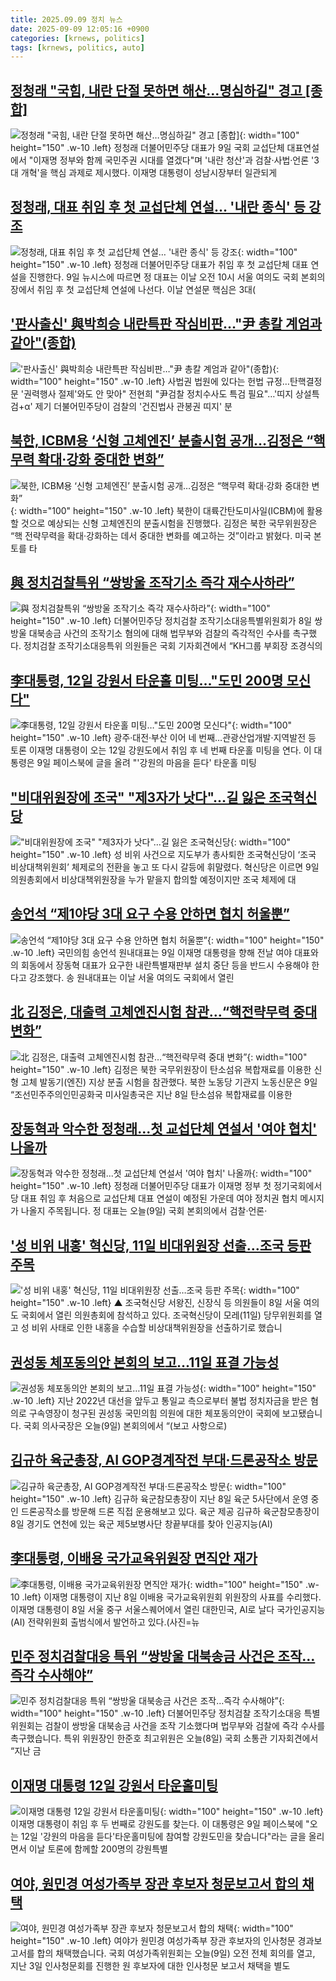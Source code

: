 ```yaml
---
title: 2025.09.09 정치 뉴스
date: 2025-09-09 12:05:16 +0900
categories: [krnews, politics]
tags: [krnews, politics, auto]
---
```

## [정청래 "국힘, 내란 단절 못하면 해산…명심하길" 경고 [종합]](https://n.news.naver.com/mnews/article/015/0005182266)

![정청래 "국힘, 내란 단절 못하면 해산…명심하길" 경고 [종합]](https://mimgnews.pstatic.net/image/origin/015/2025/09/09/5182266.jpg?type=nf220_150){: width="100" height="150" .w-10 .left}
정청래 더불어민주당 대표가 9일 국회 교섭단체 대표연설에서 "이재명 정부와 함께 국민주권 시대를 열겠다"며 '내란 청산'과 검찰·사법·언론 '3대 개혁'을 핵심 과제로 제시했다. 이재명 대통령이 성남시장부터 일관되게

## [정청래, 대표 취임 후 첫 교섭단체 연설… '내란 종식' 등 강조](https://n.news.naver.com/mnews/article/417/0001100114)

![정청래, 대표 취임 후 첫 교섭단체 연설… '내란 종식' 등 강조](https://mimgnews.pstatic.net/image/origin/417/2025/09/09/1100114.jpg?type=nf220_150){: width="100" height="150" .w-10 .left}
정청래 더불어민주당 대표가 취임 후 첫 교섭단체 대표 연설을 진행한다. 9일 뉴시스에 따르면 정 대표는 이날 오전 10시 서울 여의도 국회 본회의장에서 취임 후 첫 교섭단체 연설에 나선다. 이날 연설문 핵심은 3대(

## ['판사출신' 與박희승 내란특판 작심비판…"尹 총칼 계엄과 같아"(종합)](https://n.news.naver.com/mnews/article/001/0015612413)

!['판사출신' 與박희승 내란특판 작심비판…"尹 총칼 계엄과 같아"(종합)](https://mimgnews.pstatic.net/image/origin/001/2025/09/08/15612413.jpg?type=nf220_150){: width="100" height="150" .w-10 .left}
사법권 법원에 있다는 헌법 규정…탄핵결정문 '권력행사 절제'와도 안 맞아" 전현희 "尹검찰 정치수사도 특검 필요"…'띠지 상설특검+α' 제기 더불어민주당이 검찰의 '건진법사 관봉권 띠지' 분

## [북한, ICBM용 ‘신형 고체엔진’ 분출시험 공개…김정은 “핵무력 확대·강화 중대한 변화”](https://n.news.naver.com/mnews/article/032/0003395137)

![북한, ICBM용 ‘신형 고체엔진’ 분출시험 공개…김정은 “핵무력 확대·강화 중대한 변화”](https://mimgnews.pstatic.net/image/origin/032/2025/09/09/3395137.jpg?type=nf220_150){: width="100" height="150" .w-10 .left}
북한이 대륙간탄도미사일(ICBM)에 활용할 것으로 예상되는 신형 고체엔진의 분출시험을 진행했다. 김정은 북한 국무위원장은 “핵 전략무력을 확대·강화하는 데서 중대한 변화를 예고하는 것”이라고 밝혔다. 미국 본토를 타

## [與 정치검찰특위 “쌍방울 조작기소 즉각 재수사하라”](https://n.news.naver.com/mnews/article/005/0001800895)

![與 정치검찰특위 “쌍방울 조작기소 즉각 재수사하라”](https://mimgnews.pstatic.net/image/origin/005/2025/09/08/1800895.jpg?type=nf220_150){: width="100" height="150" .w-10 .left}
더불어민주당 정치검찰 조작기소대응특별위원회가 8일 쌍방울 대북송금 사건의 조작기소 혐의에 대해 법무부와 검찰의 즉각적인 수사를 촉구했다. 정치검찰 조작기소대응특위 의원들은 국회 기자회견에서 “KH그룹 부회장 조경식의

## [李대통령, 12일 강원서 타운홀 미팅…"도민 200명 모신다"](https://n.news.naver.com/mnews/article/586/0000111241)

![李대통령, 12일 강원서 타운홀 미팅…"도민 200명 모신다"](https://mimgnews.pstatic.net/image/origin/586/2025/09/09/111241.jpg?type=nf220_150){: width="100" height="150" .w-10 .left}
광주·대전·부산 이어 네 번째…관광산업개발·지역발전 등 토론 이재명 대통령이 오는 12일 강원도에서 취임 후 네 번째 타운홀 미팅을 연다. 이 대통령은 9일 페이스북에 글을 올려 "'강원의 마음을 듣다' 타운홀 미팅

## ["비대위원장에 조국" "제3자가 낫다"…길 잃은 조국혁신당](https://n.news.naver.com/mnews/article/025/0003467519)

!["비대위원장에 조국" "제3자가 낫다"…길 잃은 조국혁신당](https://mimgnews.pstatic.net/image/origin/025/2025/09/08/3467519.jpg?type=nf220_150){: width="100" height="150" .w-10 .left}
성 비위 사건으로 지도부가 총사퇴한 조국혁신당이 ‘조국 비상대책위원회’ 체제로의 전환을 놓고 또 다시 갈등에 휘말렸다. 혁신당은 이르면 9일 의원총회에서 비상대책위원장을 누가 맡을지 합의할 예정이지만 조국 체제에 대

## [송언석 “제1야당 3대 요구 수용 안하면 협치 허울뿐”](https://n.news.naver.com/mnews/article/020/0003659765)

![송언석 “제1야당 3대 요구 수용 안하면 협치 허울뿐”](https://mimgnews.pstatic.net/image/origin/020/2025/09/09/3659765.jpg?type=nf220_150){: width="100" height="150" .w-10 .left}
국민의힘 송언석 원내대표는 9일 이재명 대통령을 향해 전날 여야 대표와의 회동에서 장동혁 대표가 요구한 내란특별재판부 설치 중단 등을 반드시 수용해야 한다고 강조했다. 송 원내대표는 이날 서울 여의도 국회에서 열린

## [北 김정은, 대출력 고체엔진시험 참관…“핵전략무력 중대 변화”](https://n.news.naver.com/mnews/article/081/0003572856)

![北 김정은, 대출력 고체엔진시험 참관…“핵전략무력 중대 변화”](https://mimgnews.pstatic.net/image/origin/081/2025/09/09/3572856.jpg?type=nf220_150){: width="100" height="150" .w-10 .left}
김정은 북한 국무위원장이 탄소섬유 복합재료를 이용한 신형 고체 발동기(엔진) 지상 분출 시험을 참관했다. 북한 노동당 기관지 노동신문은 9일 “조선민주주의인민공화국 미사일총국은 지난 8일 탄소섬유 복합재료를 이용한

## [장동혁과 악수한 정청래...첫 교섭단체 연설서 '여야 협치'  나올까](https://n.news.naver.com/mnews/article/661/0000061448)

![장동혁과 악수한 정청래...첫 교섭단체 연설서 '여야 협치'  나올까](https://mimgnews.pstatic.net/image/origin/661/2025/09/09/61448.jpg?type=nf220_150){: width="100" height="150" .w-10 .left}
정청래 더불어민주당 대표가 이재명 정부 첫 정기국회에서 당 대표 취임 후 처음으로 교섭단체 대표 연설이 예정된 가운데 여야 정치권 협치 메시지가 나올지 주목됩니다. 정 대표는 오늘(9일) 국회 본회의에서 검찰·언론·

## ['성 비위 내홍' 혁신당, 11일 비대위원장 선출…조국 등판 주목](https://n.news.naver.com/mnews/article/055/0001290907)

!['성 비위 내홍' 혁신당, 11일 비대위원장 선출…조국 등판 주목](https://mimgnews.pstatic.net/image/origin/055/2025/09/09/1290907.jpg?type=nf220_150){: width="100" height="150" .w-10 .left}
▲ 조국혁신당 서왕진, 신장식 등 의원들이 8일 서울 여의도 국회에서 열린 의원총회에 참석하고 있다. 조국혁신당이 모레(11일) 당무위원회를 열고 성 비위 사태로 인한 내홍을 수습할 비상대책위원장을 선출하기로 했습니

## [권성동 체포동의안 본회의 보고…11일 표결 가능성](https://n.news.naver.com/mnews/article/057/0001907323)

![권성동 체포동의안 본회의 보고…11일 표결 가능성](https://mimgnews.pstatic.net/image/origin/057/2025/09/09/1907323.jpg?type=nf220_150){: width="100" height="150" .w-10 .left}
지난 2022년 대선을 앞두고 통일교 측으로부터 불법 정치자금을 받은 혐의로 구속영장이 청구된 권성동 국민의힘 의원에 대한 체포동의안이 국회에 보고됐습니다. 국회 의사국장은 오늘(9일) 본회의에서 “(보고 사항으로)

## [김규하 육군총장, AI GOP경계작전 부대·드론공작소 방문](https://n.news.naver.com/mnews/article/021/0002735154)

![김규하 육군총장, AI GOP경계작전 부대·드론공작소 방문](https://mimgnews.pstatic.net/image/origin/021/2025/09/09/2735154.jpg?type=nf220_150){: width="100" height="150" .w-10 .left}
김규하 육군참모총장이 지난 8일 육군 5사단에서 운영 중인 드론공작소를 방문해 드론 직접 운용해보고 있다. 육군 제공 김규하 육군참모총장이 8일 경기도 연천에 있는 육군 제5보병사단 창끝부대를 찾아 인공지능(AI)

## [李대통령, 이배용 국가교육위원장 면직안 재가](https://n.news.naver.com/mnews/article/018/0006111058)

![李대통령, 이배용 국가교육위원장 면직안 재가](https://mimgnews.pstatic.net/image/origin/018/2025/09/09/6111058.jpg?type=nf220_150){: width="100" height="150" .w-10 .left}
이재명 대통령이 지난 8일 이배용 국가교육위원회 위원장의 사표를 수리했다. 이재명 대통령이 8일 서울 중구 서울스퀘어에서 열린 대한민국, AI로 날다 국가인공지능(AI) 전략위원회 출범식에서 발언하고 있다.(사진=뉴

## [민주 정치검찰대응 특위 “쌍방울 대북송금 사건은 조작…즉각 수사해야”](https://n.news.naver.com/mnews/article/056/0012024837)

![민주 정치검찰대응 특위 “쌍방울 대북송금 사건은 조작…즉각 수사해야”](https://mimgnews.pstatic.net/image/origin/056/2025/09/08/12024837.jpg?type=nf220_150){: width="100" height="150" .w-10 .left}
더불어민주당 정치검찰 조작기소대응 특별위원회는 검찰이 쌍방울 대북송금 사건을 조작 기소했다며 법무부와 검찰에 즉각 수사를 촉구했습니다. 특위 위원장인 한준호 최고위원은 오늘(8일) 국회 소통관 기자회견에서 “지난 금

## [이재명 대통령 12일 강원서 타운홀미팅](https://n.news.naver.com/mnews/article/087/0001141196)

![이재명 대통령 12일 강원서 타운홀미팅](https://mimgnews.pstatic.net/image/origin/087/2025/09/09/1141196.jpg?type=nf220_150){: width="100" height="150" .w-10 .left}
이재명 대통령이 취임 후 두 번째로 강원도를 찾는다. 이 대통령은 9일 페이스북에 "오는 12일 '강원의 마음을 듣다'타운홀미팅에 참여할 강원도민을 찾습니다"라는 글을 올리면서 이날 토론에 함께할 200명의 강원특별

## [여야, 원민경 여성가족부 장관 후보자 청문보고서 합의 채택](https://n.news.naver.com/mnews/article/056/0012025317)

![여야, 원민경 여성가족부 장관 후보자 청문보고서 합의 채택](https://mimgnews.pstatic.net/image/origin/056/2025/09/09/12025317.jpg?type=nf220_150){: width="100" height="150" .w-10 .left}
여야가 원민경 여성가족부 장관 후보자의 인사청문 경과보고서를 합의 채택했습니다. 국회 여성가족위원회는 오늘(9일) 오전 전체 회의를 열고, 지난 3일 인사청문회를 진행한 원 후보자에 대한 인사청문 보고서 채택을 별도

